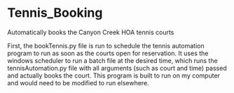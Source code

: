 # Tennis_Booking
Automatically books the Canyon Creek HOA tennis courts

First, the bookTennis.py file is run to schedule the tennis automation program to run as soon as the courts open for reservation. It uses the windows scheduler to run a batch file at the desired time, which runs the tennisAutomation.py file with all arguments (such as court and time) passed and actually books the court. This program is built to run on my computer and would need to be modified to run elsewhere. 

